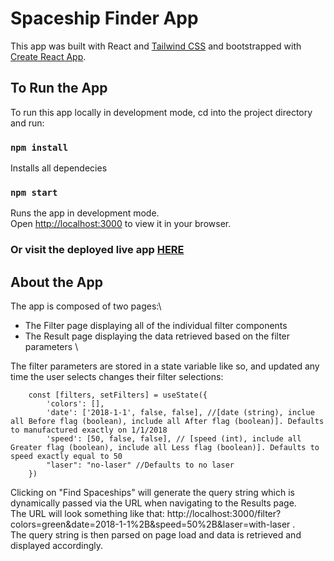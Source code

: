 # Spaceship Finder App
This app was built with React and [Tailwind CSS](https://tailwindcss.com/) and bootstrapped with [Create React App](https://github.com/facebook/create-react-app).

## To Run the App
To run this app locally in development mode, cd into the project directory and run:

### `npm install`
Installs all dependecies

### `npm start`
Runs the app in development mode.\
Open [http://localhost:3000](http://localhost:3000) to view it in your browser.

### Or visit the deployed live app [HERE](https://spaceship-finder.netlify.app/)

## About the App
The app is composed of two pages:\
- The Filter page displaying all of the individual filter components
- The Result page displaying the data retrieved based on the filter parameters
\

The filter parameters are stored in a state variable like so, and updated any time the user selects changes their filter selections:
```
    const [filters, setFilters] = useState({
        'colors': [],
        'date': ['2018-1-1', false, false], //[date (string), inclue all Before flag (boolean), include all After flag (boolean)]. Defaults to manufactured exactly on 1/1/2018
        'speed': [50, false, false], // [speed (int), include all Greater flag (boolean), include all Less flag (boolean)]. Defaults to speed exactly equal to 50
        "laser": "no-laser" //Defaults to no laser
    }) 
```

Clicking on "Find Spaceships" will generate the query string which is dynamically passed via the URL when navigating to the Results page.\
The URL will look something like that: http://localhost:3000/filter?colors=green&date=2018-1-1%2B&speed=50%2B&laser=with-laser .\
The query string is then parsed on page load and data is retrieved and displayed accordingly.




